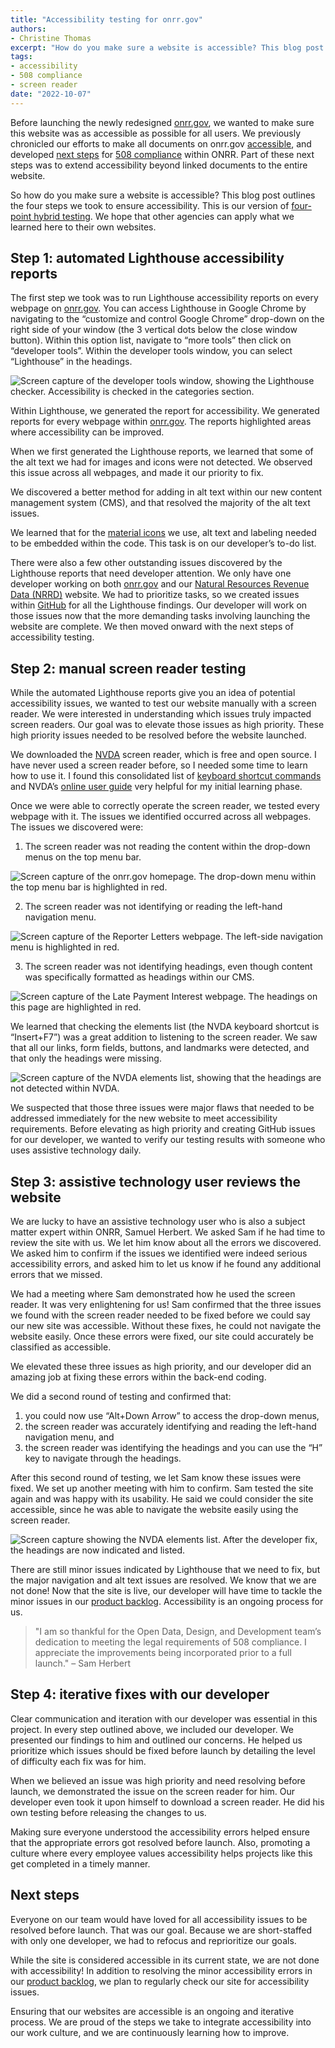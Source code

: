 ```yaml
---
title: "Accessibility testing for onrr.gov"
authors:
- Christine Thomas
excerpt: "How do you make sure a website is accessible? This blog post outlines the four steps we took to ensure accessibility. This is our version of four-point hybrid testing. We hope that other agencies can apply what we learned here to their own websites."
tags:
- accessibility
- 508 compliance
- screen reader
date: "2022-10-07"
---
```


Before launching the newly redesigned [onrr.gov](https://onrr.gov), we wanted to make sure this website was as accessible as possible for all users. We previously chronicled our efforts to make all documents on onrr.gov [accessible](https://blog-nrrd.doi.gov/accessibility/), and developed [next steps](https://blog-nrrd.doi.gov/508-Study/) for [508 compliance]( https://www.section508.gov/manage/laws-and-policies/) within ONRR. Part of these next steps was to extend accessibility beyond linked documents to the entire website.

So how do you make sure a website is accessible? This blog post outlines the four steps we took to ensure accessibility. This is our version of [four-point hybrid testing]( https://www.boia.org/blog/a-look-at-our-four-point-hybrid-testing). We hope that other agencies can apply what we learned here to their own websites.

## Step 1: automated Lighthouse accessibility reports

The first step we took was to run Lighthouse accessibility reports on every webpage on [onrr.gov](https://onrr.gov). You can access Lighthouse in Google Chrome by navigating to the “customize and control Google Chrome” drop-down on the right side of your window (the 3 vertical dots below the close window button). Within this option list, navigate to “more tools” then click on “developer tools”. Within the developer tools window, you can select “Lighthouse” in the headings.

![Screen capture of the developer tools window, showing the Lighthouse checker. Accessibility is checked in the categories section.](./fpht_1.png)

Within Lighthouse, we generated the report for accessibility. We generated reports for every webpage within [onrr.gov](https://onrr.gov). The reports highlighted areas where accessibility can be improved.

When we first generated the Lighthouse reports, we learned that some of the alt text we had for images and icons were not detected. We observed this issue across all webpages, and made it our priority to fix.

We discovered a better method for adding in alt text within our new content management system (CMS), and that resolved the majority of the alt text issues.

We learned that for the [material icons](https://mui.com/material-ui/material-icons/) we use, alt text and labeling needed to be embedded within the code. This task is on our developer’s to-do list.

There were also a few other outstanding issues discovered by the Lighthouse reports that need developer attention. We only have one developer working on both [onrr.gov](https://onrr.gov) and our [Natural Resources Revenue Data (NRRD)](https://revenuedata.doi.gov/) website. We had to prioritize tasks, so we created issues within [GitHub](https://github.com/ONRR/onrr.gov-site/labels/accessibility) for all the Lighthouse findings. Our developer will work on those issues now that the more demanding tasks involving launching the website are complete. We then moved onward with the next steps of accessibility testing.

## Step 2: manual screen reader testing

While the automated Lighthouse reports give you an idea of potential accessibility issues, we wanted to test our website manually with a screen reader. We were interested in understanding which issues truly impacted screen readers. Our goal was to elevate those issues as high priority. These high priority issues needed to be resolved before the website launched.

We downloaded the [NVDA](https://www.nvaccess.org/) screen reader, which is free and open source. I have never used a screen reader before, so I needed some time to learn how to use it. I found this consolidated list of [keyboard shortcut commands](https://dequeuniversity.com/screenreaders/nvda-keyboard-shortcuts) and NVDA’s [online user guide](https://www.nvaccess.org/files/nvda/documentation/userGuide.html) very helpful for my initial learning phase.

Once we were able to correctly operate the screen reader, we tested every webpage with it. The issues we identified occurred across all webpages. The issues we discovered were:

1. The screen reader was not reading the content within the drop-down menus on the top menu bar.

![Screen capture of the onrr.gov homepage. The drop-down menu within the top menu bar is highlighted in red.](./fpht_2.png)

2. The screen reader was not identifying or reading the left-hand navigation menu.

![Screen capture of the Reporter Letters webpage. The left-side navigation menu is highlighted in red.](./fpht_3.png)

3. The screen reader was not identifying headings, even though content was specifically formatted as headings within our CMS.

![Screen capture of the Late Payment Interest webpage. The headings on this page are highlighted in red.](./fpht_4.png)

We learned that checking the elements list (the NVDA keyboard shortcut is “Insert+F7”) was a great addition to listening to the screen reader. We saw that all our links, form fields, buttons, and landmarks were detected, and that only the headings were missing.

![Screen capture of the NVDA elements list, showing that the headings are not detected within NVDA.](./fpht_5.png)

We suspected that those three issues were major flaws that needed to be addressed immediately for the new website to meet accessibility requirements. Before elevating as high priority and creating GitHub issues for our developer, we wanted to verify our testing results with someone who uses assistive technology daily.

## Step 3: assistive technology user reviews the website

We are lucky to have an assistive technology user who is also a subject matter expert within ONRR, Samuel Herbert. We asked Sam if he had time to review the site with us. We let him know about all the errors we discovered. We asked him to confirm if the issues we identified were indeed serious accessibility errors, and asked him to let us know if he found any additional errors that we missed.

We had a meeting where Sam demonstrated how he used the screen reader. It was very enlightening for us! Sam confirmed that the three issues we found with the screen reader needed to be fixed before we could say our new site was accessible. Without these fixes, he could not navigate the website easily. Once these errors were fixed, our site could accurately be classified as accessible.

We elevated these three issues as high priority, and our developer did an amazing job at fixing these errors within the back-end coding.

We did a second round of testing and confirmed that:
1. you could now use “Alt+Down Arrow” to access the drop-down menus,
2. the screen reader was accurately identifying and reading the left-hand navigation menu, and
3. the screen reader was identifying the headings and you can use the “H” key to navigate through the headings.

After this second round of testing, we let Sam know these issues were fixed. We set up another meeting with him to confirm. Sam tested the site again and was happy with its usability. He said we could consider the site accessible, since he was able to navigate the website easily using the screen reader.

![Screen capture showing the NVDA elements list. After the developer fix, the headings are now indicated and listed.](./fpht_6.png)

There are still minor issues indicated by Lighthouse that we need to fix, but the major navigation and alt text issues are resolved. We know that we are not done! Now that the site is live, our developer will have time to tackle the minor issues in our [product backlog](https://github.com/ONRR/onrr.gov-site/labels/accessibility). Accessibility is an ongoing process for us.

>"I am so thankful for the Open Data, Design, and Development team’s dedication to meeting the legal requirements of 508 compliance. I appreciate the improvements being incorporated prior to a full launch." – Sam Herbert

## Step 4: iterative fixes with our developer

Clear communication and iteration with our developer was essential in this project. In every step outlined above, we included our developer. We presented our findings to him and outlined our concerns. He helped us prioritize which issues should be fixed before launch by detailing the level of difficulty each fix was for him.

When we believed an issue was high priority and need resolving before launch, we demonstrated the issue on the screen reader for him. Our developer even took it upon himself to download a screen reader. He did his own testing before releasing the changes to us.

Making sure everyone understood the accessibility errors helped ensure that the appropriate errors got resolved before launch. Also, promoting a culture where every employee values accessibility helps projects like this get completed in a timely manner.

## Next steps

Everyone on our team would have loved for all accessibility issues to be resolved before launch. That was our goal. Because we are short-staffed with only one developer, we had to refocus and reprioritize our goals.

While the site is considered accessible in its current state, we are not done with accessibility! In addition to resolving the minor accessibility errors in our [product backlog](https://github.com/ONRR/onrr.gov-site/labels/accessibility), we plan to regularly check our site for accessibility issues.

Ensuring that our websites are accessible is an ongoing and iterative process. We are proud of the steps we take to integrate accessibility into our work culture, and we are continuously learning how to improve.
